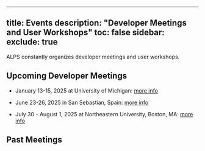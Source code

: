 
---
title: Events
description: "Developer Meetings and User Workshops"
toc: false
sidebar:
  exclude: true
---
ALPS constantly organizes developer meetings and user workshops.
## Upcoming Developer Meetings

- January 13-15, 2025 at University of Michigan: [more info](2025/michigan)

- June 23-26, 2025 in San Sebastian, Spain: [more info](2025/sanSebastian)

- July 30 - August 1, 2025 at Northeastern University, Boston, MA: [more info](2025/northeastern)

## Past Meetings

